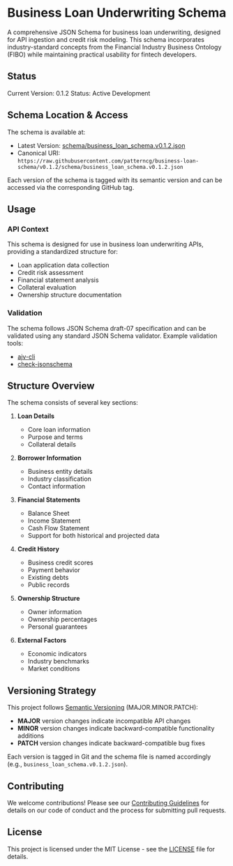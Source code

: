 # Business Loan Underwriting Schema

A comprehensive JSON Schema for business loan underwriting, designed for API ingestion and credit risk modeling. This schema incorporates industry-standard concepts from the Financial Industry Business Ontology (FIBO) while maintaining practical usability for fintech developers.

## Status

Current Version: 0.1.2
Status: Active Development

## Schema Location & Access

The schema is available at:
- Latest Version: [schema/business_loan_schema.v0.1.2.json](schema/business_loan_schema.v0.1.2.json)
- Canonical URI: `https://raw.githubusercontent.com/patterncg/business-loan-schema/v0.1.2/schema/business_loan_schema.v0.1.2.json`

Each version of the schema is tagged with its semantic version and can be accessed via the corresponding GitHub tag.

## Usage

### API Context
This schema is designed for use in business loan underwriting APIs, providing a standardized structure for:
- Loan application data collection
- Credit risk assessment
- Financial statement analysis
- Collateral evaluation
- Ownership structure documentation

### Validation
The schema follows JSON Schema draft-07 specification and can be validated using any standard JSON Schema validator. Example validation tools:
- [ajv-cli](https://github.com/jessedc/ajv-cli)
- [check-jsonschema](https://github.com/python-jsonschema/check-jsonschema)

## Structure Overview

The schema consists of several key sections:

1. **Loan Details**
   - Core loan information
   - Purpose and terms
   - Collateral details

2. **Borrower Information**
   - Business entity details
   - Industry classification
   - Contact information

3. **Financial Statements**
   - Balance Sheet
   - Income Statement
   - Cash Flow Statement
   - Support for both historical and projected data

4. **Credit History**
   - Business credit scores
   - Payment behavior
   - Existing debts
   - Public records

5. **Ownership Structure**
   - Owner information
   - Ownership percentages
   - Personal guarantees

6. **External Factors**
   - Economic indicators
   - Industry benchmarks
   - Market conditions

## Versioning Strategy

This project follows [Semantic Versioning](https://semver.org/spec/v2.0.0.html) (MAJOR.MINOR.PATCH):

- **MAJOR** version changes indicate incompatible API changes
- **MINOR** version changes indicate backward-compatible functionality additions
- **PATCH** version changes indicate backward-compatible bug fixes

Each version is tagged in Git and the schema file is named accordingly (e.g., `business_loan_schema.v0.1.2.json`).

## Contributing

We welcome contributions! Please see our [Contributing Guidelines](CONTRIBUTING.md) for details on our code of conduct and the process for submitting pull requests.

## License

This project is licensed under the MIT License - see the [LICENSE](LICENSE) file for details.
